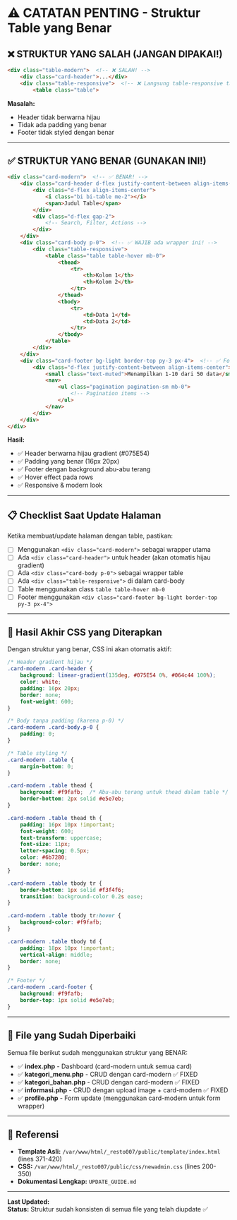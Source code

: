 # ⚠️ CATATAN PENTING - Struktur Table yang Benar

## ❌ STRUKTUR YANG SALAH (JANGAN DIPAKAI!)

```html
<div class="table-modern">  <!-- ❌ SALAH! -->
    <div class="card-header">...</div>
    <div class="table-responsive">  <!-- ❌ Langsung table-responsive tanpa wrapper -->
        <table class="table">
```

**Masalah:**
- Header tidak berwarna hijau
- Tidak ada padding yang benar
- Footer tidak styled dengan benar

---

## ✅ STRUKTUR YANG BENAR (GUNAKAN INI!)

```html
<div class="card-modern">  <!-- ✅ BENAR! -->
    <div class="card-header d-flex justify-content-between align-items-center">
        <div class="d-flex align-items-center">
            <i class="bi bi-table me-2"></i>
            <span>Judul Table</span>
        </div>
        <div class="d-flex gap-2">
            <!-- Search, Filter, Actions -->
        </div>
    </div>
    <div class="card-body p-0">  <!-- ✅ WAJIB ada wrapper ini! -->
        <div class="table-responsive">
            <table class="table table-hover mb-0">
                <thead>
                    <tr>
                        <th>Kolom 1</th>
                        <th>Kolom 2</th>
                    </tr>
                </thead>
                <tbody>
                    <tr>
                        <td>Data 1</td>
                        <td>Data 2</td>
                    </tr>
                </tbody>
            </table>
        </div>
    </div>
    <div class="card-footer bg-light border-top py-3 px-4">  <!-- ✅ Footer dengan styling -->
        <div class="d-flex justify-content-between align-items-center">
            <small class="text-muted">Menampilkan 1-10 dari 50 data</small>
            <nav>
                <ul class="pagination pagination-sm mb-0">
                    <!-- Pagination items -->
                </ul>
            </nav>
        </div>
    </div>
</div>
```

**Hasil:**
- ✅ Header berwarna hijau gradient (#075E54)
- ✅ Padding yang benar (16px 20px)
- ✅ Footer dengan background abu-abu terang
- ✅ Hover effect pada rows
- ✅ Responsive & modern look

---

## 📋 Checklist Saat Update Halaman

Ketika membuat/update halaman dengan table, pastikan:

- [ ] Menggunakan `<div class="card-modern">` sebagai wrapper utama
- [ ] Ada `<div class="card-header">` untuk header (akan otomatis hijau gradient)
- [ ] Ada `<div class="card-body p-0">` sebagai wrapper table
- [ ] Ada `<div class="table-responsive">` di dalam card-body
- [ ] Table menggunakan class `table table-hover mb-0`
- [ ] Footer menggunakan `<div class="card-footer bg-light border-top py-3 px-4">`

---

## 🎨 Hasil Akhir CSS yang Diterapkan

Dengan struktur yang benar, CSS ini akan otomatis aktif:

```css
/* Header gradient hijau */
.card-modern .card-header {
    background: linear-gradient(135deg, #075E54 0%, #064c44 100%);
    color: white;
    padding: 16px 20px;
    border: none;
    font-weight: 600;
}

/* Body tanpa padding (karena p-0) */
.card-modern .card-body.p-0 {
    padding: 0;
}

/* Table styling */
.card-modern .table {
    margin-bottom: 0;
}

.card-modern .table thead {
    background: #f9fafb;  /* Abu-abu terang untuk thead dalam table */
    border-bottom: 2px solid #e5e7eb;
}

.card-modern .table thead th {
    padding: 16px 10px !important;
    font-weight: 600;
    text-transform: uppercase;
    font-size: 11px;
    letter-spacing: 0.5px;
    color: #6b7280;
    border: none;
}

.card-modern .table tbody tr {
    border-bottom: 1px solid #f3f4f6;
    transition: background-color 0.2s ease;
}

.card-modern .table tbody tr:hover {
    background-color: #f9fafb;
}

.card-modern .table tbody td {
    padding: 18px 10px !important;
    vertical-align: middle;
    border: none;
}

/* Footer */
.card-modern .card-footer {
    background: #f9fafb;
    border-top: 1px solid #e5e7eb;
}
```

---

## 🔄 File yang Sudah Diperbaiki

Semua file berikut sudah menggunakan struktur yang BENAR:

- ✅ **index.php** - Dashboard (card-modern untuk semua card)
- ✅ **kategori_menu.php** - CRUD dengan card-modern ✅ FIXED
- ✅ **kategori_bahan.php** - CRUD dengan card-modern ✅ FIXED
- ✅ **informasi.php** - CRUD dengan upload image + card-modern ✅ FIXED
- ✅ **profile.php** - Form update (menggunakan card-modern untuk form wrapper)

---

## 📖 Referensi

- **Template Asli:** `/var/www/html/_resto007/public/template/index.html` (lines 371-420)
- **CSS:** `/var/www/html/_resto007/public/css/newadmin.css` (lines 200-350)
- **Dokumentasi Lengkap:** `UPDATE_GUIDE.md`

---

**Last Updated:** <?php echo date('Y-m-d H:i:s'); ?>  
**Status:** Struktur sudah konsisten di semua file yang telah diupdate ✅
